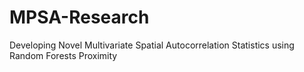 # MPSA-Research
Developing Novel Multivariate Spatial Autocorrelation Statistics using Random Forests Proximity
